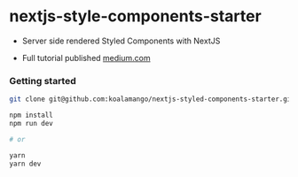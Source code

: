 # nextjs-style-components-starter

* Server side rendered Styled Components with NextJS

* Full tutorial published [medium.com](https://medium.com/@koalamango/server-side-rendering-styled-components-with-nextjs-1db1353e915e)

### Getting started

```bash
git clone git@github.com:koalamango/nextjs-styled-components-starter.git

npm install
npm run dev

# or

yarn
yarn dev
```
